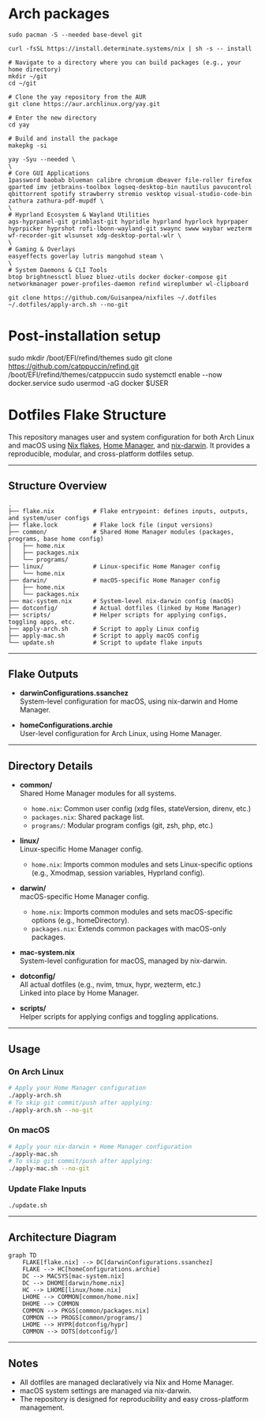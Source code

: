 # Arch packages

```
sudo pacman -S --needed base-devel git
```

```
curl -fsSL https://install.determinate.systems/nix | sh -s -- install
```

```
# Navigate to a directory where you can build packages (e.g., your home directory)
mkdir ~/git
cd ~/git

# Clone the yay repository from the AUR
git clone https://aur.archlinux.org/yay.git

# Enter the new directory
cd yay

# Build and install the package
makepkg -si
```

```
yay -Syu --needed \
\
# Core GUI Applications
1password baobab blueman calibre chromium dbeaver file-roller firefox gparted imv jetbrains-toolbox logseq-desktop-bin nautilus pavucontrol qbittorrent spotify strawberry stremio vesktop visual-studio-code-bin zathura zathura-pdf-mupdf \
\
# Hyprland Ecosystem & Wayland Utilities
ags-hyprpanel-git grimblast-git hypridle hyprland hyprlock hyprpaper hyprpicker hyprshot rofi-lbonn-wayland-git swaync swww waybar wezterm wf-recorder-git wlsunset xdg-desktop-portal-wlr \
\
# Gaming & Overlays
easyeffects goverlay lutris mangohud steam \
\
# System Daemons & CLI Tools
btop brightnessctl bluez bluez-utils docker docker-compose git networkmanager power-profiles-daemon refind wireplumber wl-clipboard
```

```
git clone https://github.com/Guisanpea/nixfiles ~/.dotfiles
~/.dotfiles/apply-arch.sh --no-git
```

# Post-installation setup

sudo mkdir /boot/EFI/refind/themes
sudo git clone https://github.com/catppuccin/refind.git /boot/EFI/refind/themes/catppuccin
sudo systemctl enable --now docker.service
sudo usermod -aG docker $USER

# Dotfiles Flake Structure

This repository manages user and system configuration for both Arch Linux and macOS using [Nix flakes](https://nixos.wiki/wiki/Flakes), [Home Manager](https://nix-community.github.io/home-manager/), and [nix-darwin](https://github.com/LnL7/nix-darwin). It provides a reproducible, modular, and cross-platform dotfiles setup.

---

## Structure Overview

```
.
├── flake.nix           # Flake entrypoint: defines inputs, outputs, and system/user configs
├── flake.lock          # Flake lock file (input versions)
├── common/             # Shared Home Manager modules (packages, programs, base home config)
│   ├── home.nix
│   ├── packages.nix
│   └── programs/
├── linux/              # Linux-specific Home Manager config
│   └── home.nix
├── darwin/             # macOS-specific Home Manager config
│   ├── home.nix
│   └── packages.nix
├── mac-system.nix      # System-level nix-darwin config (macOS)
├── dotconfig/          # Actual dotfiles (linked by Home Manager)
├── scripts/            # Helper scripts for applying configs, toggling apps, etc.
├── apply-arch.sh       # Script to apply Linux config
├── apply-mac.sh        # Script to apply macOS config
└── update.sh           # Script to update flake inputs
```

---

## Flake Outputs

- **darwinConfigurations.ssanchez**  
  System-level configuration for macOS, using nix-darwin and Home Manager.

- **homeConfigurations.archie**  
  User-level configuration for Arch Linux, using Home Manager.

---

## Directory Details

- **common/**  
  Shared Home Manager modules for all systems.  
  - `home.nix`: Common user config (xdg files, stateVersion, direnv, etc.)
  - `packages.nix`: Shared package list.
  - `programs/`: Modular program configs (git, zsh, php, etc.)

- **linux/**  
  Linux-specific Home Manager config.  
  - `home.nix`: Imports common modules and sets Linux-specific options (e.g., Xmodmap, session variables, Hyprland config).

- **darwin/**  
  macOS-specific Home Manager config.  
  - `home.nix`: Imports common modules and sets macOS-specific options (e.g., homeDirectory).
  - `packages.nix`: Extends common packages with macOS-only packages.

- **mac-system.nix**  
  System-level configuration for macOS, managed by nix-darwin.

- **dotconfig/**  
  All actual dotfiles (e.g., nvim, tmux, hypr, wezterm, etc.)  
  Linked into place by Home Manager.

- **scripts/**  
  Helper scripts for applying configs and toggling applications.

---

## Usage

### On Arch Linux

```sh
# Apply your Home Manager configuration
./apply-arch.sh
# To skip git commit/push after applying:
./apply-arch.sh --no-git
```

### On macOS

```sh
# Apply your nix-darwin + Home Manager configuration
./apply-mac.sh
# To skip git commit/push after applying:
./apply-mac.sh --no-git
```

### Update Flake Inputs

```sh
./update.sh
```

---

## Architecture Diagram

```mermaid
graph TD
    FLAKE[flake.nix] --> DC[darwinConfigurations.ssanchez]
    FLAKE --> HC[homeConfigurations.archie]
    DC --> MACSYS[mac-system.nix]
    DC --> DHOME[darwin/home.nix]
    HC --> LHOME[linux/home.nix]
    LHOME --> COMMON[common/home.nix]
    DHOME --> COMMON
    COMMON --> PKGS[common/packages.nix]
    COMMON --> PROGS[common/programs/]
    LHOME --> HYPR[dotconfig/hypr]
    COMMON --> DOTS[dotconfig/]
```

---

## Notes

- All dotfiles are managed declaratively via Nix and Home Manager.
- macOS system settings are managed via nix-darwin.
- The repository is designed for reproducibility and easy cross-platform management.
